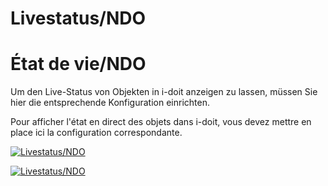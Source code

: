 <!-- TRANSLATED by md-translate -->
# Livestatus/NDO

# État de vie/NDO

Um den Live-Status von Objekten in i-doit anzeigen zu lassen, müssen Sie hier die entsprechende Konfiguration einrichten.

Pour afficher l'état en direct des objets dans i-doit, vous devez mettre en place ici la configuration correspondante.

[![Livestatus/NDO](../../../../assets/images/de/administration/verwaltung/import-und-schnittstellen/monitoring/2-m.png)](../../../../assets/images/de/administration/verwaltung/import-und-schnittstellen/monitoring/2-m.png)

[ ![Livestatus/NDO](../../../assets/images/fr/administration/administration/importation-et-interfaces/monitoring/2-m.png)](../../../../assets/images/fr/administration/administration/importation-et-interfaces/monitoring/2-m.png)